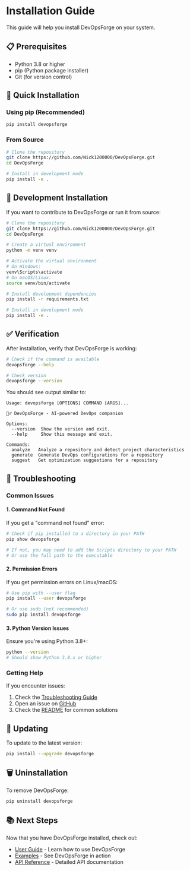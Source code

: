 # Installation Guide

This guide will help you install DevOpsForge on your system.

## 📋 Prerequisites

- Python 3.8 or higher
- pip (Python package installer)
- Git (for version control)

## 🚀 Quick Installation

### Using pip (Recommended)

```bash
pip install devopsforge
```

### From Source

```bash
# Clone the repository
git clone https://github.com/Nick1200000/DevOpsForge.git
cd DevOpsForge

# Install in development mode
pip install -e .
```

## 🔧 Development Installation

If you want to contribute to DevOpsForge or run it from source:

```bash
# Clone the repository
git clone https://github.com/Nick1200000/DevOpsForge.git
cd DevOpsForge

# Create a virtual environment
python -m venv venv

# Activate the virtual environment
# On Windows:
venv\Scripts\activate
# On macOS/Linux:
source venv/bin/activate

# Install development dependencies
pip install -r requirements.txt

# Install in development mode
pip install -e .
```

## ✅ Verification

After installation, verify that DevOpsForge is working:

```bash
# Check if the command is available
devopsforge --help

# Check version
devopsforge --version
```

You should see output similar to:
```
Usage: devopsforge [OPTIONS] COMMAND [ARGS]...

🧞‍♂️ DevOpsForge - AI-powered DevOps companion

Options:
  --version  Show the version and exit.
  --help     Show this message and exit.

Commands:
  analyze   Analyze a repository and detect project characteristics
  generate  Generate DevOps configurations for a repository
  suggest   Get optimization suggestions for a repository
```

## 🐛 Troubleshooting

### Common Issues

#### 1. Command Not Found
If you get a "command not found" error:

```bash
# Check if pip installed to a directory in your PATH
pip show devopsforge

# If not, you may need to add the Scripts directory to your PATH
# Or use the full path to the executable
```

#### 2. Permission Errors
If you get permission errors on Linux/macOS:

```bash
# Use pip with --user flag
pip install --user devopsforge

# Or use sudo (not recommended)
sudo pip install devopsforge
```

#### 3. Python Version Issues
Ensure you're using Python 3.8+:

```bash
python --version
# Should show Python 3.8.x or higher
```

### Getting Help

If you encounter issues:

1. Check the [Troubleshooting Guide](troubleshooting.md)
2. Open an issue on [GitHub](https://github.com/Nick1200000/DevOpsForge/issues)
3. Check the [README](../README.md) for common solutions

## 🔄 Updating

To update to the latest version:

```bash
pip install --upgrade devopsforge
```

## 🗑️ Uninstallation

To remove DevOpsForge:

```bash
pip uninstall devopsforge
```

## 📚 Next Steps

Now that you have DevOpsForge installed, check out:

- [User Guide](user-guide.md) - Learn how to use DevOpsForge
- [Examples](examples.md) - See DevOpsForge in action
- [API Reference](api-reference.md) - Detailed API documentation
